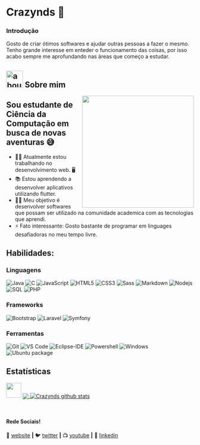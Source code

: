 # Crazynds 👋

### Introdução

Gosto de criar ótimos softwares e ajudar outras pessoas a fazer o mesmo. Tenho grande interesse em enteder o funcionamento das coisas, por isso acabo sempre me aprofundando nas áreas que começo a estudar.

## <img width="45" alt="about" src="https://raw.github.com/elizarov/elizarov/master/about.png"> Sobre mim

<img align="right" width="300" src="https://i2.wp.com/allhtaccess.info/wp-content/uploads/2018/03/programming.gif?fit=1281%2C716&ssl=1" />

## Sou estudante de Ciência da Computação em busca de novas aventuras 😅

- 👨‍💻 Atualmente estou trabalhando no desenvolvimento web. 🖥️
- 📚 Estou aprendendo a desenvolver aplicativos utilizando flutter.
- 💪🏼 Meu objetivo é desenvolver softwares que possam ser utilizado na comunidade academica com as tecnologias que aprendi.
- ⚡ Fato interessante: Gosto bastante de programar em linguages desafiadoras no meu tempo livre. 


## **Habilidades:**  

### Linguagens

![Java](http://img.shields.io/badge/-Java-5B4638?style=flat-square&logo=java&logoColor=ffffff)
![C](http://img.shields.io/badge/-C-A8B9CC?style=flat-square&logo=c&logoColor=ffffff)
![JavaScript](https://img.shields.io/badge/-JavaScript-%23F7DF1C?style=flat-square&logo=javascript&logoColor=000000&labelColor=%23F7DF1C&color=%23FFCE5A)
![HTML5](https://img.shields.io/badge/-HTML5-%23E44D27?style=flat-square&logo=html5&logoColor=ffffff)
![CSS3](https://img.shields.io/badge/-CSS3-%231572B6?style=flat-square&logo=css3)
![Sass](https://img.shields.io/badge/-Sass-%23CC6699?style=flat-square&logo=sass&logoColor=ffffff)
![Markdown](https://img.shields.io/badge/-Markdown-000000?style=flat-square&logo=markdown)
![Nodejs](https://img.shields.io/badge/-Nodejs-339933?style=flat-square&logo=Node.js&logoColor=ffffff)
![SQL](https://img.shields.io/badge/-Sql-CC2927?style=flat-square&logo=microsoft-sql-server&logoColor=ffffff)
![PHP](https://img.shields.io/badge/-PHP-82898F?style=flat-square&logo=php&logoColor=ffffff)

### Frameworks

![Bootstrap](https://img.shields.io/badge/-Bootstrap-563D7C?style=flat-square&logo=Bootstrap)
![Laravel](https://img.shields.io/badge/-Laravel-606E8C?style=flat-square&logo=php&logoColor=ffffff)
![Symfony](https://img.shields.io/badge/-Symfony-4C9141?style=flat-square&logo=php&logoColor=ffffff)

### Ferramentas

![Git](https://img.shields.io/badge/-Git-%23F05032?style=flat-square&logo=git&logoColor=%23ffffff)
![VS Code](http://img.shields.io/badge/-VS%20Code-007ACC?style=flat-square&logo=visual-studio-code&logoColor=ffffff)
![Eclipse-IDE](http://img.shields.io/badge/-Eclipse-2C2255?style=flat-square&logo=eclipse&logoColor=ffffff)
![Powershell](http://img.shields.io/badge/-Powershell-5391FE?style=flat-square&logo=powershell&logoColor=ffffff)
![Windows](http://img.shields.io/badge/-Windows-0078D6?style=flat-square&logo=windows&logoColor=ffffff)
![Ubuntu package](https://img.shields.io/ubuntu/v/ubuntu-wallpapers)


## **Estatísticas**

<img height="40" src="https://www.codewars.com/users/crazynds/badges/large">
<a href="https://github.com/crazynds">
  <img align="center" src="https://github-readme-stats.vercel.app/api/top-langs/?username=crazynds&theme=dracula&hide_langs_below=1" />
</a>

<a href="https://github.com/crazynds">
 <img align="center" src="https://github-readme-stats.vercel.app/api?username=crazynds&show_icons=true&theme=dracula&line_height=27" alt="Crazynds github stats"/>
</a>



[website]: https://luizhenrique.nextline.com.br
[twitter]: https://twitter.com/Crazy_nds
[youtube]: https://www.youtube.com/channel/UC-5gme9-GSPvCRQjXOAfUBw
[linkedin]: https://www.linkedin.com/in/luiz-henrique-b-044aba11a/
<br>

#### Rede Sociais!

🏡 [website][website] **|** 
🐦 [twitter][twitter] **|** 
📺 [youtube][youtube] **|** 
👔 [linkedin][linkedin]
